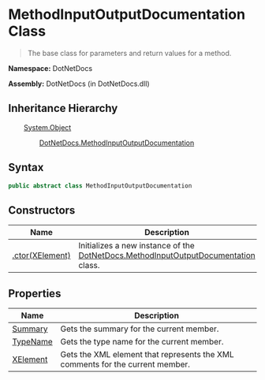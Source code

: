# MethodInputOutputDocumentation Class
> The base class for parameters and return values for a method.

**Namespace:** DotNetDocs

**Assembly:** DotNetDocs (in DotNetDocs.dll)
## Inheritance Hierarchy
&nbsp;&nbsp;&nbsp;&nbsp;&nbsp;&nbsp;&nbsp;&nbsp;[System.Object](https://www.google.com/search?q=System.Object&btnI=)

&nbsp;&nbsp;&nbsp;&nbsp;&nbsp;&nbsp;&nbsp;&nbsp;&nbsp;&nbsp;&nbsp;&nbsp;&nbsp;&nbsp;&nbsp;&nbsp;[DotNetDocs.MethodInputOutputDocumentation](/docs/DotNetDocs/MethodInputOutputDocumentation.md)

## Syntax
```csharp
public abstract class MethodInputOutputDocumentation
```
## Constructors
|Name|Description|
|---|---|
|[.ctor(XElement)](/docs/DotNetDocs/MethodInputOutputDocumentation/Constructors/.ctor_XElement_.md)|Initializes a new instance of the [DotNetDocs.MethodInputOutputDocumentation](/docs/DotNetDocs/MethodInputOutputDocumentation.md) class.|
## Properties
|Name|Description|
|---|---|
|[Summary](/docs/DotNetDocs/MethodInputOutputDocumentation/Properties/Summary.md)|Gets the summary for the current member.|
|[TypeName](/docs/DotNetDocs/MethodInputOutputDocumentation/Properties/TypeName.md)|Gets the type name for the current member.|
|[XElement](/docs/DotNetDocs/MethodInputOutputDocumentation/Properties/XElement.md)|Gets the XML element that represents the XML comments for the current member.|

